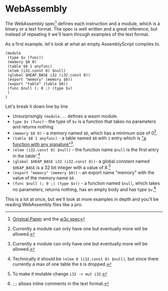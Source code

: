 # WebAssembly

The WebAssembly spec[^1] defines each instruction and a module, which is a binary or a text format.  The spec is well written and a great reference, but instead of repeating it we'll learn through examples of the text format.

As a first example, let's look at what an empty AssemblyScript compiles to.
```
(module
 (type $v (func))
 (memory $0 0)
 (table $0 1 anyfunc)
 (elem (i32.const 0) $null)
 (global $HEAP_BASE i32 (i32.const 8))
 (export "memory" (memory $0))
 (export "table" (table $0))
 (func $null (; 0 ;) (type $v)
 )
)
```
Let's break it down line by line
- Unsurprisingly `(module...` defines a wasm module.
- `type $v (func)` - the type of `$v` is a function that takes no parameters and returns nothing.
- `(memory $0 0)` - a memory named `$0`, which has a minimum size of 0[^2].
- `(table $0 1 anyfunc)` - a table named `$0` with `1` entry which is ["a function with any signature"](https://github.com/sunfishcode/wasm-reference-manual/blob/master/WebAssembly.md)[^2].
- `(elem (i32.const 0) $null)` - the function name `$null` is the first entry in the table'.[^3]
- `(global $HEAP_BASE i32 (i32.const 8))`- a global constant named `$HEAP_BASE` is a 32 bit integer with a value of 8.[^4]
- `(export "memory" (memory $0))` - an export name "memory" with the value of the memory name `$0`.
- `(func $null (; 0 ;) (type $v))` - a function named `$null`, which takes no parameters, returns nothing, has an empty body and has type `$v`.[^5]

This is a lot at once, but we'll look at more examples in depth and you'll be reading WebAssembly files like a pro.



[^1]:[Original Paper](https://people.mpi-sws.org/~rossberg/papers/Haas,%20Rossberg,%20Schuff,%20Titzer,%20Gohman,%20Wagner,%20Zakai,%20Bastien,%20Holman%20-%20Bringing%20the%20Web%20up%20to%20Speed%20with%20WebAssembly.pdf) and the [w3c spec](http://webassembly.github.io/spec)

[^2]: Currently a module can only have one but eventually more will be allowed.

[^3]: Technically it should be `(elem 0 (i32.const 0) $null)`, but since there currently a max of one table the `0` is dropped.

[^4]: To make it mutable change `i32 -> mut i32`.

[^5]: `;;` allows inline comments in the text format.
